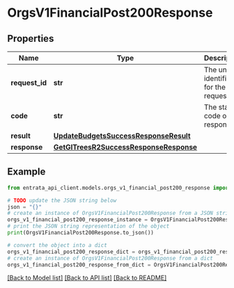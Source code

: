 # OrgsV1FinancialPost200Response


## Properties

Name | Type | Description | Notes
------------ | ------------- | ------------- | -------------
**request_id** | **str** | The unique identifier for the request. | 
**code** | **str** | The status code of the response. | 
**result** | [**UpdateBudgetsSuccessResponseResult**](UpdateBudgetsSuccessResponseResult.md) |  | 
**response** | [**GetGlTreesR2SuccessResponseResponse**](GetGlTreesR2SuccessResponseResponse.md) |  | [optional] 

## Example

```python
from entrata_api_client.models.orgs_v1_financial_post200_response import OrgsV1FinancialPost200Response

# TODO update the JSON string below
json = "{}"
# create an instance of OrgsV1FinancialPost200Response from a JSON string
orgs_v1_financial_post200_response_instance = OrgsV1FinancialPost200Response.from_json(json)
# print the JSON string representation of the object
print(OrgsV1FinancialPost200Response.to_json())

# convert the object into a dict
orgs_v1_financial_post200_response_dict = orgs_v1_financial_post200_response_instance.to_dict()
# create an instance of OrgsV1FinancialPost200Response from a dict
orgs_v1_financial_post200_response_from_dict = OrgsV1FinancialPost200Response.from_dict(orgs_v1_financial_post200_response_dict)
```
[[Back to Model list]](../README.md#documentation-for-models) [[Back to API list]](../README.md#documentation-for-api-endpoints) [[Back to README]](../README.md)


